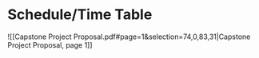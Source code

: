 # Schedule/Time Table
![[Capstone Project Proposal.pdf#page=1&selection=74,0,83,31|Capstone Project Proposal, page 1]]